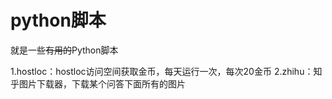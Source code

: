 # python脚本
就是一些~~有用的~~Python脚本

1.hostloc：hostloc访问空间获取金币，每天运行一次，每次20金币
2.zhihu：知乎图片下载器，下载某个问答下面所有的图片